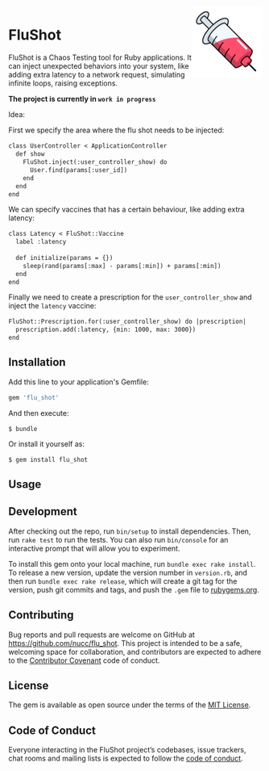 <img align='right' height='140px' src="https://raw.githubusercontent.com/Nucc/flu_shot/assets/logo.png"/>

# FluShot

FluShot is a Chaos Testing tool for Ruby applications. It can inject unexpected behaviors into your system, like adding extra latency to a network request, simulating infinite loops, raising exceptions.

**The project is currently in `work in progress`**

Idea:

First we specify the area where the flu shot needs to be injected:

```
class UserController < ApplicationController
  def show
    FluShot.inject(:user_controller_show) do
      User.find(params[:user_id])
    end
  end
end
```

We can specify vaccines that has a certain behaviour, like adding extra latency:
```
class Latency < FluShot::Vaccine
  label :latency

  def initialize(params = {})
    sleep(rand(params[:max] - params[:min]) + params[:min])
  end
end
```

Finally we need to create a prescription for the `user_controller_show` and inject the `latency` vaccine:

```
FluShot::Prescription.for(:user_controller_show) do |prescription|
  prescription.add(:latency, {min: 1000, max: 3000})
end
```

## Installation

Add this line to your application's Gemfile:

```ruby
gem 'flu_shot'
```

And then execute:

    $ bundle

Or install it yourself as:

    $ gem install flu_shot

## Usage


## Development

After checking out the repo, run `bin/setup` to install dependencies. Then, run `rake test` to run the tests. You can also run `bin/console` for an interactive prompt that will allow you to experiment.

To install this gem onto your local machine, run `bundle exec rake install`. To release a new version, update the version number in `version.rb`, and then run `bundle exec rake release`, which will create a git tag for the version, push git commits and tags, and push the `.gem` file to [rubygems.org](https://rubygems.org).

## Contributing

Bug reports and pull requests are welcome on GitHub at https://github.com/nucc/flu_shot. This project is intended to be a safe, welcoming space for collaboration, and contributors are expected to adhere to the [Contributor Covenant](http://contributor-covenant.org) code of conduct.

## License

The gem is available as open source under the terms of the [MIT License](https://opensource.org/licenses/MIT).

## Code of Conduct

Everyone interacting in the FluShot project’s codebases, issue trackers, chat rooms and mailing lists is expected to follow the [code of conduct](https://github.com/[USERNAME]/flu_shot/blob/master/CODE_OF_CONDUCT.md).
